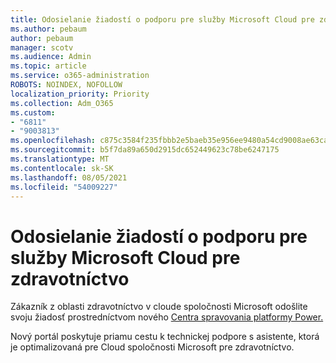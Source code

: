 ```yaml
---
title: Odosielanie žiadostí o podporu pre služby Microsoft Cloud pre zdravotníctvo
ms.author: pebaum
author: pebaum
manager: scotv
ms.audience: Admin
ms.topic: article
ms.service: o365-administration
ROBOTS: NOINDEX, NOFOLLOW
localization_priority: Priority
ms.collection: Adm_O365
ms.custom:
- "6811"
- "9003813"
ms.openlocfilehash: c875c3584f235fbbb2e5baeb35e956ee9480a54cd9008ae63ca648dc155de2bd
ms.sourcegitcommit: b5f7da89a650d2915dc652449623c78be6247175
ms.translationtype: MT
ms.contentlocale: sk-SK
ms.lasthandoff: 08/05/2021
ms.locfileid: "54009227"
---
```

# <a name="submit-microsoft-cloud-for-healthcare-support-requests"></a>Odosielanie žiadostí o podporu pre služby Microsoft Cloud pre zdravotníctvo

Zákazník z oblasti zdravotníctvo v cloude spoločnosti Microsoft odošlite svoju žiadosť prostredníctvom nového [Centra spravovania platformy Power.](https://admin.powerplatform.microsoft.com/support?newTicket&product=Flow)

Nový portál poskytuje priamu cestu k technickej podpore s asistente, ktorá je optimalizovaná pre Cloud spoločnosti Microsoft pre zdravotníctvo.

